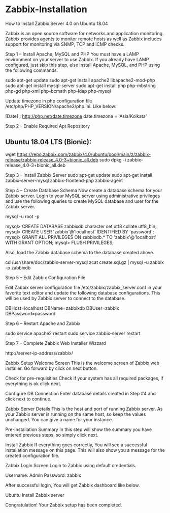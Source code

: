 # Zabbix-Installation
How to Install Zabbix Server 4.0 on Ubuntu 18.04

Zabbix is an open source software for networks and application monitoring. Zabbix provides agents to monitor remote hosts as well as Zabbix includes support for monitoring via SNMP, TCP and ICMP checks. 

Step 1 – Install Apache, MySQL and PHP
You must have a LAMP environment on your server to use Zabbix. If you already have LAMP configured, just skip this step, else install Apache, MySQL, and PHP using the following commands.

sudo apt-get update
sudo apt-get install apache2 libapache2-mod-php
sudo apt-get install mysql-server
sudo apt-get install php php-mbstring php-gd php-xml php-bcmath php-ldap php-mysql

Update timezone in php configuration file /etc/php/PHP_VERSION/apache2/php.ini. Like below:

[Date]
; http://php.net/date.timezone
date.timezone = 'Asia/Kolkata'

Step 2 – Enable Required Apt Repository
## Ubuntu 18.04 LTS (Bionic):

wget https://repo.zabbix.com/zabbix/4.0/ubuntu/pool/main/z/zabbix-release/zabbix-release_4.0-3+bionic_all.deb
sudo dpkg -i zabbix-release_4.0-3+bionic_all.deb

Step 3 – Install Zabbix Server
sudo apt-get update
sudo apt-get install zabbix-server-mysql zabbix-frontend-php zabbix-agent

Step 4 – Create Database Schema
Now create a database schema for your Zabbix server. Login to your MySQL server using administrative privileges and use the following queries to create MySQL database and user for the Zabbix server.

mysql -u root -p

mysql> CREATE DATABASE zabbixdb character set utf8 collate utf8_bin;
mysql> CREATE USER 'zabbix'@'localhost' IDENTIFIED BY 'password';
mysql> GRANT ALL PRIVILEGES ON zabbixdb.* TO 'zabbix'@'localhost' WITH GRANT OPTION;
mysql> FLUSH PRIVILEGES;

Also, load the Zabbix database schema to the database created above.

cd /usr/share/doc/zabbix-server-mysql
zcat create.sql.gz | mysql -u zabbix -p zabbixdb

Step 5 – Edit Zabbix Configuration File

Edit Zabbix server configuration file /etc/zabbix/zabbix_server.conf in your favorite text editor and update the following database configurations. This will be used by Zabbix server to connect to the database.

  DBHost=localhost
  DBName=zabbixdb
  DBUser=zabbix
  DBPassword=password
  
  Step 6 – Restart Apache and Zabbix
  
  sudo service apache2 restart
  sudo service zabbix-server restart
  
  Step 7 – Complete Zabbix Web Installer Wizzard
  
  http://server-ip-address/zabbix/
  
  Zabbix Setup Welcome Screen
This is the welcome screen of Zabbix web installer. Go forward by click on next button.



Check for pre-requisities
Check if your system has all required packages, if everything is ok click next.



Configure DB Connection
Enter database details created in Step #4 and click next to continue.



Zabbix Server Details
This is the host and port of running Zabbix server. As your Zabbix server is running on the same host, so keep the values unchanged. You can give a name for your instance.



Pre-Installation Summary
In this step will show the summary you have entered previous steps, so simply click next.



Install Zabbix
If everything goes correctly, You will see a successful installation message on this page. This will also show you a message for the created configuration file.



Zabbix Login Screen
Login to Zabbix using default credentials.

 Username:  Admin
 Password:  zabbix


After successful login, You will get Zabbix dashboard like below.

Ubuntu Install Zabbix server 

Congratulation! Your Zabbix setup has been completed.
  
